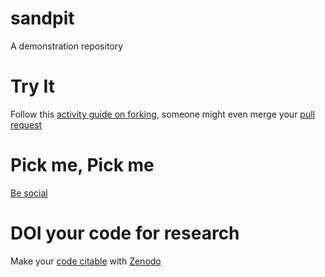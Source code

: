 sandpit
=======

A demonstration repository

# Try It

Follow this [activity guide on forking](https://guides.github.com/activities/forking/), someone might even merge your [pull request](https://guides.github.com/activities/forking/#making-a-pull-request)

# Pick me, Pick me

[Be social](https://guides.github.com/activities/socialize/)

# DOI your code for research

Make your [code citable](https://guides.github.com/activities/citable-code/) with [Zenodo](https://zenodo.org) 

<!-- Test rendering of html comment in github -->
